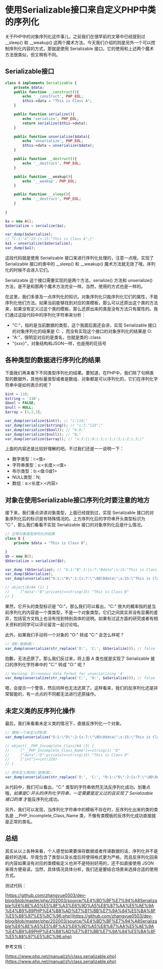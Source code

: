 # 使用Serializable接口来自定义PHP中类的序列化

关于PHP中的对象序列化这件事儿，之前我们在很早前的[]()文章中已经提到过 __sleep() 和 __weakup() 这两个魔术方法。今天我们介绍的则是另外一个可以控制序列化内容的方式，那就是使用 Serializable 接口。它的使用和上述两个魔术方法很类似，但又稍有不同。

## Serializable接口

```php
class A implements Serializable {
    private $data;
    public function __construct(){
        echo '__construct', PHP_EOL;
        $this->data = "This is Class A";
    }

    public function serialize(){
        echo 'serialize', PHP_EOL;
        return serialize($this->data);
    }

    public function unserialize($data){
        echo 'unserialize', PHP_EOL;
        $this->data = unserialize($data);
    }

    public function __destruct(){
        echo '__destruct', PHP_EOL;
    }

    public function __weakup(){
        echo '__weakup', PHP_EOL;
    }

    public function __sleep(){
        echo '__destruct', PHP_EOL;
    }
    
}

$a = new A();
$aSerialize = serialize($a);

var_dump($aSerialize);
// "C:1:"A":23:{s:15:"This is Class A";}"
$a1 = unserialize($aSerialize);
var_dump($a1);
```

这段代码就是使用 Serializable 接口来进行序列化处理的，注意一点哦，实现了 Serializable 接口的类中的 __sleep() 和 __weakup() 魔术方法就无效了哦，序列化的时候不会进入它们。

Serializable 这个接口需要实现的是两个方法，serialize() 方法和 unserialize() 方法，是不是和那两个魔术方法完全一样。当然，使用的方式也是一样的。

在这里，我们多普及一点序列化的知识。对象序列化只能序列化它们的属性，不能序列化他们方法。如果当前能够找到对应的类模板，那么可以还原出这个类的方法来，如果没有定义过这个类的模板，那么还原出来的类是没有方法只有属性的。我们通过这段代码中的序列化字符串来分析：

- "C:"，指的是当前数据的类型，这个我面后面还会讲，实现 Serializable 接口的对象序列化的结果是 C: ，而没有实现这个接口的对象序列化的结果是 O: 
- "A:"，很明显对应的是类名，也就是类的::class
- "{xxx}"，对象结构和JSON一样，也是用的花括号

## 各种类型的数据进行序列化的结果

下面我们再来看下不同类型序列化的结果。要知道，在PHP中，我们除了句柄类型的数据外，其他标量类型或者是数组、对象都是可以序列化的，它们在序列化字符串中是如何表示的呢？

```php
$int = 110;
$string = '110';
$bool = FALSE;
$null = NULL;
$array = [1,2,3];

var_dump(serialize($int)); // "i:110;"
var_dump(serialize($string)); // "s:3:"110";"
var_dump(serialize($bool)); // "b:0;"
var_dump(serialize($null)); // "N;"
var_dump(serialize($array)); // "a:3:{i:0;i:1;i:1;i:2;i:2;i:3;}"
```

上面的内容还是比较好理解的吧。不过我们还是一一说明一下：

- 数字类型：i:<值>
- 字符串类型：s:<长度>:<值>
- 布尔类型：b:<值:0或1>
- NULL类型：N;
- 数组：a:<长度>:<内容>

## 对象在使用Serializable接口序列化时要注意的地方

接下来，我们重点讲讲对象类型，上面已经提到过，实现 Serializable 接口的对象序列化后的标识是有特殊情况的。上方序列化后的字符串开头类型标识为 "C:"，那么我们看看不实现 Serializable 接口的对象序列化后是什么情况。

```php
// 正常对象类型序列化的结果
class B {
    private $data = "This is Class B";

}
$b = new B();
$bSerialize = serialize($b);

var_dump ($bSerialize); // "O:1:"B":1:{s:7:"Bdata";s:15:"This is Class B";}"
var_dump($bSerialize);
var_dump(unserialize("O:1:\"B\":1:{s:7:\"\0B\0data\";s:15:\"This is Class B\";}"));

// object(B)#4 (1) {
//     ["data":"B":private]=>string(15) "This is Class B"
// }
```

果然，它开头的类型标识是 "O:"。那么我们可以看出，"C:" 很大的概率指的是当前序列化的内容是一个类类型，不是一个对象类型。它们之间其实并没有显著的差异，包括官方文档上也没有找到特别具体的说明。如果有过这方面的研究或者有相关资料的同学可以评论留言一起讨论哈。

此外，如果我们手动将一个对象的 "O:" 转成 "C:" 会怎么样呢？

```php
// 把O:替换成C:
var_dump(unserialize(str_replace('O:', 'C:', $bSerialize))); // false
```

抱歉，无法还原了。那么我们反过来，将上面 A 类也就是实现了 Serializable 接口的序列化字符串中的 "C:" 转成 "O:" 呢？

```php
// Warning: Erroneous data format for unserializing 'A'
var_dump(unserialize(str_replace('C:', 'O:', $aSerialize))); // false
```

嗯，会提示一个警告，然后同样也无法还原了。这样看来，我们的反序列化还是非常智能的，有一点点的不同都无法进行还原操作。

## 未定义类的反序列化操作

最后，我们来看看未定义类的情况下，直接反序列化一个对象。

```php
// 模拟一个未定义的D类
var_dump(unserialize("O:1:\"D\":2:{s:7:\"\0D\0data\";s:15:\"This is Class D\";s:3:\"int\";i:220;}"));

// object(__PHP_Incomplete_Class)#4 (3) {
//     ["__PHP_Incomplete_Class_Name"]=>string(1) "D"
//     ["data":"D":private]=>string(15) "This is Class D"
//     ["int"]=>int(220)
// }

// 把未定义类的O:替换成C:
var_dump(unserialize(str_replace('O:', 'C:', "O:1:\"D\":2:{s:7:\"\0D\0data\";s:15:\"This is Class D\";s:3:\"int\";i:220;}"))); // false
```

从代码中，我们可以看出，"C:" 类型的字符串依然无法反序列化成功。划重点哦，*如果是C:开头的序列化字符串，一定需要是定义过的且实现了 Serializable 接口的类* 才能反序列化成功。

另外，我们可以发现，当序列化字符串中的模板不存在时，反序列化出来的类的类名是 __PHP_Incomplete_Class_Name 类，不像有类模板的反序列化成功直接就是正常的类名。

## 总结

其实从以上各种来看，个人感觉如果要保存数据或者传递数据的话，序列化并不是最好的选择。毕竟包含了类型以及长度后将使得格式更为严格，而且反序列化回来的内容如果没有对应的类模板定义也并不是特别好用的，还不如直接使用 JSON 来得方便易读。当然，具体情况具体分析，我们还是要结合场景来选择合适的使用方式。

测试代码：

[https://github.com/zhangyue0503/dev-blog/blob/master/php/202003/source/%E4%BD%BF%E7%94%A8Serializable%E6%8E%A5%E5%8F%A3%E6%9D%A5%E8%87%AA%E5%AE%9A%E4%B9%89PHP%E4%B8%AD%E7%B1%BB%E7%9A%84%E5%BA%8F%E5%88%97%E5%8C%96.php](https://github.com/zhangyue0503/dev-blog/blob/master/php/202003/source/%E4%BD%BF%E7%94%A8Serializable%E6%8E%A5%E5%8F%A3%E6%9D%A5%E8%87%AA%E5%AE%9A%E4%B9%89PHP%E4%B8%AD%E7%B1%BB%E7%9A%84%E5%BA%8F%E5%88%97%E5%8C%96.php)

参考文档：

[https://www.php.net/manual/zh/class.serializable.php](https://www.php.net/manual/zh/class.serializable.php)

